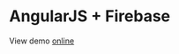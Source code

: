 # AngularJS + Firebase


View demo <a href="http://www.malagaenblancoynegro.com/AgileDevelopment_angularjs_firebase/index.html">online</a>
